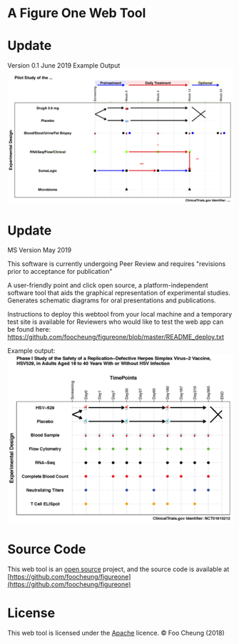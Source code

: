 # A Figure One Web Tool

# Update
Version 0.1 June 2019 Example Output
<img src="https://github.com/foocheung/figureone/blob/master/myplot - 2019-06-25T171209.339.png">

# Update
MS Version May 2019

This software is currently undergoing Peer Review and requires "revisions prior to acceptance for publication"

A user-friendly point and click open source, a platform-independent software tool that aids the graphical representation of experimental studies. Generates schematic diagrams for oral presentations and publications.

Instructions to deploy this webtool from your local machine and a temporary test site is available for Reviewers who would like to test the web app can be found here:
https://github.com/foocheung/figureone/blob/master/README_deploy.txt


Example output:
<img src="https://github.com/foocheung/figureone/blob/master/www/template2.png">


# Source Code
This web tool is an [open source](http://opensource.org) project, and the source code is available at [https://github.com/foocheung/figureone](https://github.com/foocheung/figureone)

# License
This web tool is licensed under the [Apache](http://www.apache.org/licenses/LICENSE-2.0) licence. &copy; Foo Cheung (2018)


